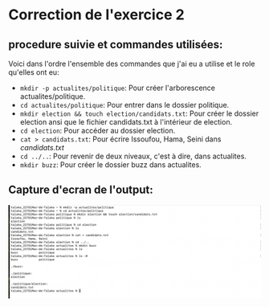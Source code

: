 # Correction de l'exercice 2

## procedure suivie et commandes utilisées:
Voici dans l'ordre l'ensemble des commandes que j'ai eu a utilise et le role qu'elles ont eu:
* ```mkdir -p actualites/politique```: Pour créer l'arborescence actualites/politique.
* ```cd actualites/politique```: Pour entrer dans le dossier politique.
* ```mkdir election && touch election/candidats.txt```: Pour créer le dossier election ansi que le fichier candidats.txt à l'intérieur de election.
* ```cd election```: Pour accéder au dossier election.
* ```cat > candidats.txt```: Pour écrire Issoufou, Hama, Seini dans *candidats.txt*
* ```cd ../..```: Pour revenir de deux niveaux, c'est à dire, dans actualites.
* ```mkdir buzz```: Pour créer le dossier buzz dans actualites.

## Capture d'ecran de l'output:
![Capture d'ecran de l'exercice 3](capture_ecran_exercice3.png)